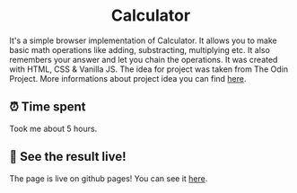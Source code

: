<h1 align="center">Calculator</h1>

It's a simple browser implementation of Calculator. It allows you to make basic math operations like adding, substracting, multiplying etc. It also remembers your answer and let you chain the operations. It was created with HTML, CSS & Vanilla JS. The idea for project was taken from The Odin Project. More informations about project idea you can find [here](https://www.theodinproject.com/lessons/foundations-etch-a-sketch).

## ⏰ Time spent

Took me about 5 hours.

## 🌟 See the result live!

The page is live on github pages! You can see it [here](https://pawelkrol23.github.io/calculator/).